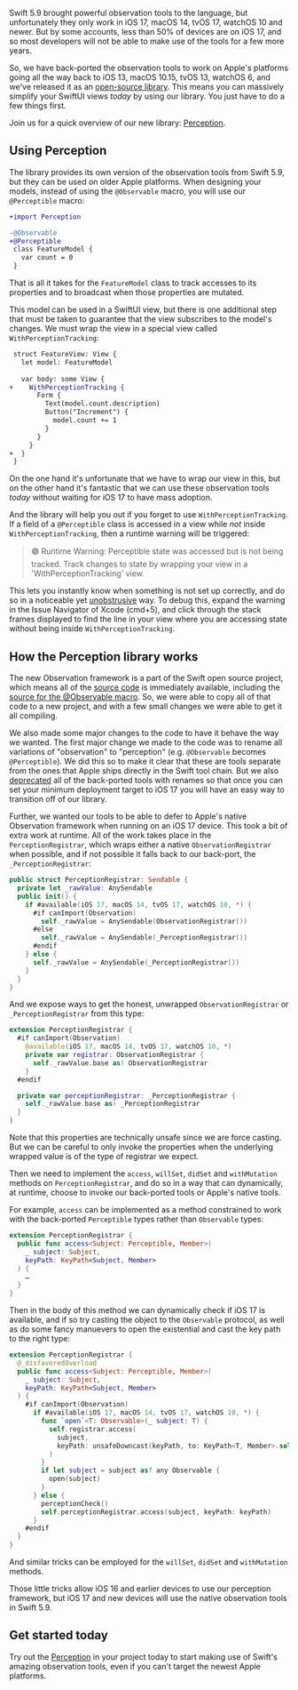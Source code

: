Swift 5.9 brought powerful observation tools to the language, but unfortunately they only work in
iOS 17, macOS 14, tvOS 17, watchOS 10 and newer. But by some accounts, less than 50% of devices are
on iOS 17, and so most developers will not be able to make use of the tools for a few more years.

So, we have back-ported the observation tools to work on Apple's platforms going all the way back
to iOS 13, macOS 10.15, tvOS 13, watchOS 6, and we've released it as an 
[open-source library][perception-gh]. This means you can massively simplify your SwiftUI views 
_today_ by using our library. You just have to do a few things first.

Join us for a quick overview of our new library: [Perception][perception-gh].

## Using Perception

The library provides its own version of the observation tools from Swift 5.9, but they can be used 
on older Apple platforms. When designing your models, instead of using the `@Observable` macro,
you will use our `@Perceptible` macro:

```diff
+import Perception

-@Observable
+@Perceptible
 class FeatureModel {
   var count = 0
 }
```

That is all it takes for the `FeatureModel` class to track accesses to its properties and to 
broadcast when those properties are mutated.

This model can be used in a SwiftUI view, but there is one additional step that must be taken to 
guarantee that the view subscribes to the model's changes. We must wrap the view in a special
view called `WithPerceptionTracking`:

```diff
 struct FeatureView: View {
   let model: FeatureModel 
   
   var body: some View {
+    WithPerceptionTracking {
       Form {
         Text(model.count.description)
         Button("Increment") {
           model.count += 1
         }
       } 
     }
+  }
 }
```

On the one hand it's unfortunate that we have to wrap our view in this, but on the other hand it's
fantastic that we can use these observation tools _today_ without waiting for iOS 17 to have 
mass adoption.

And the library will help you out if you forget to use `WithPerceptionTracking`. If a field of a 
`@Perceptible` class is accessed in a view while _not_ inside `WithPerceptionTracking`, then a 
runtime warning will be triggered:

> 🟣 Runtime Warning: Perceptible state was accessed but is not being tracked. Track changes to 
state by wrapping your view in a 'WithPerceptionTracking' view.

This lets you instantly know when something is not set up correctly, and do so in a noticeable
yet [unobstrusive][unobstrusive-warnings] way. To debug this, expand the warning in the Issue 
Navigator of Xcode (cmd+5), and click through the stack frames displayed to find the line in your 
view where you are accessing state without being inside `WithPerceptionTracking`.

## How the Perception library works

The new Observation framework is a part of the Swift open source project, which means all of the 
[source code][observation-library-gh] is immediately available, including the 
[source for the @Observable macro][observation-macros-gh]. So, we were able to copy all of that
code to a new project, and with a few small changes we were able to get it all compiling.

We also made some major changes to the code to have it behave the way we wanted. The first major 
change we made to the code was to rename all variations of "observation" to 
"perception" (e.g. `@Observable` becomes `@Perceptible`). We did this so to make it clear that these
are tools separate from the ones that Apple ships directly in the Swift tool chain. But we also
[deprecated][percetible-deprecation-gh] all of the back-ported tools with renames so that once you
can set your minimum deployment target to iOS 17 you will have an easy way to transition off of 
our library.

Further, we wanted our tools to be able to defer to Apple's native Observation framework when 
running on an iOS 17 device. This took a bit of extra work at runtime. All of the work takes place 
in the `PerceptionRegistrar`, which wraps either a native `ObservationRegistrar` when possible, and 
if not possible it falls back to our back-port, the `_PerceptionRegistrar`:

```swift
public struct PerceptionRegistrar: Sendable {
  private let _rawValue: AnySendable
  public init() {
    if #available(iOS 17, macOS 14, tvOS 17, watchOS 10, *) {
      #if canImport(Observation)
        self._rawValue = AnySendable(ObservationRegistrar())
      #else
        self._rawValue = AnySendable(_PerceptionRegistrar())
      #endif
    } else {
      self._rawValue = AnySendable(_PerceptionRegistrar())
    }
  }
}
```

And we expose ways to get the honest, unwrapped `ObservationRegistrar` or `_PerceptionRegistrar`
from this type:

```swift
extension PerceptionRegistrar {
  #if canImport(Observation)
    @available(iOS 17, macOS 14, tvOS 17, watchOS 10, *)
    private var registrar: ObservationRegistrar {
      self._rawValue.base as! ObservationRegistrar
    }
  #endif

  private var perceptionRegistrar: _PerceptionRegistrar {
    self._rawValue.base as! _PerceptionRegistrar
  }
}
```

Note that this properties are technically unsafe since we are force casting. But we can be careful
to only invoke the properties when the underlying wrapped value is of the type of registrar we
expect.

Then we need to implement the `access`, `willSet`, `didSet` and `withMutation` methods on 
`PerceptionRegistrar`, and do so in a way that can dynamically, at runtime, choose to invoke our
back-ported tools or Apple's native tools. 

For example, `access` can be implemented as a method constrained to work with the back-ported 
`Perceptible` types rather than `Observable` types:

```swift
extension PerceptionRegistrar {
  public func access<Subject: Perceptible, Member>(
    _ subject: Subject,
    keyPath: KeyPath<Subject, Member>
  ) {
    …
  }
}
```

Then in the body of this method we can dynamically check if iOS 17 is available, and if so try
casting the object to the `Observable` protocol, as well as do some fancy manuevers to open
the existential and cast the key path to the right type:

```swift
extension PerceptionRegistrar {
  @_disfavoredOverload
  public func access<Subject: Perceptible, Member>(
    _ subject: Subject,
    keyPath: KeyPath<Subject, Member>
  ) {
    #if canImport(Observation)
      if #available(iOS 17, macOS 14, tvOS 17, watchOS 10, *) {
        func `open`<T: Observable>(_ subject: T) {
          self.registrar.access(
            subject,
            keyPath: unsafeDowncast(keyPath, to: KeyPath<T, Member>.self)
          )
        }
        if let subject = subject as? any Observable {
          open(subject)
        }
      } else {
        perceptionCheck()
        self.perceptionRegistrar.access(subject, keyPath: keyPath)
      }
    #endif
  }
}
```

And similar tricks can be employed for the `willSet`, `didSet` and `withMutation` methods.

Those little tricks allow iOS 16 and earlier devices to use our perception framework, but iOS 17
and new devices will use the native observation tools in Swift 5.9.

## Get started today

Try out the [Perception][perception-gh] in your project today to start making use of Swift's 
amazing observation tools, even if you can't target the newest Apple platforms.

[perception-gh]: http://github.com/pointfreeco/swift-perception
[unobstrusive-warnings]: https://www.pointfree.co/blog/posts/70-unobtrusive-runtime-warnings-for-libraries
[observation-library-gh]: https://github.com/apple/swift/tree/f7f5070454850ed6bda85a9574b1759115705da4/stdlib/public/Observation
[observation-macros-gh]: https://github.com/apple/swift/tree/f7f5070454850ed6bda85a9574b1759115705da4/lib/Macros/Sources/ObservationMacros
[lock-gh]: https://github.com/apple/swift/blob/f7f5070454850ed6bda85a9574b1759115705da4/stdlib/public/Observation/Sources/Observation/Locking.cpp
[thread-local-gh]: https://github.com/apple/swift/blob/f7f5070454850ed6bda85a9574b1759115705da4/stdlib/public/Observation/Sources/Observation/ThreadLocal.cpp
[percetible-deprecation-gh]: https://github.com/pointfreeco/swift-perception/blob/92858a542c498742d51c1e736591d91a807d65a7/Sources/Perception/Perceptible.swift#L19-L23
